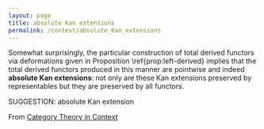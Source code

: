 ```yaml
---
layout: page
title: absolute Kan extensions
permalink: /context/absolute_Kan_extensions
---
```

Somewhat surprisingly, the particular construction of total derived functors via deformations given in Proposition \ref{prop:left-derived} implies that the total derived functors produced in this manner are pointwise and indeed **absolute Kan extensions**: not only are these Kan extensions preserved by representables but they are preserved  by all functors.

SUGGESTION: absolute Kan extension

From [Category Theory in Context](https://mathgloss.github.io/MathGloss/context.html)